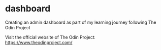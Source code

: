 # dashboard

Creating an admin dashboard as part of my learning journey following The Odin Project

Visit the official website of The Odin Project: https://www.theodinproject.com/
